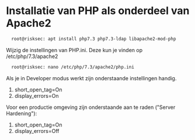 # Installatie van PHP als onderdeel van Apache2

```bash
  root@risksec: apt install php7.3 php7.3-ldap libapache2-mod-php
```
Wijzig de instellingen van PHP.ini. Deze kun je vinden op /etc/php/7.3/apache2

```bash
  root@risksec: nano /etc/php/7.3/apache2/php.ini
```

Als je in Developer modus werkt zijn onderstaande instellingen handig.
 1. short_open_tag=On
 1. display_errors=On

Voor een productie omgeving zijn onderstaande aan te raden ("Server Hardening"):
 1. short_open_tag=On
 1. display_errors=Off
 
